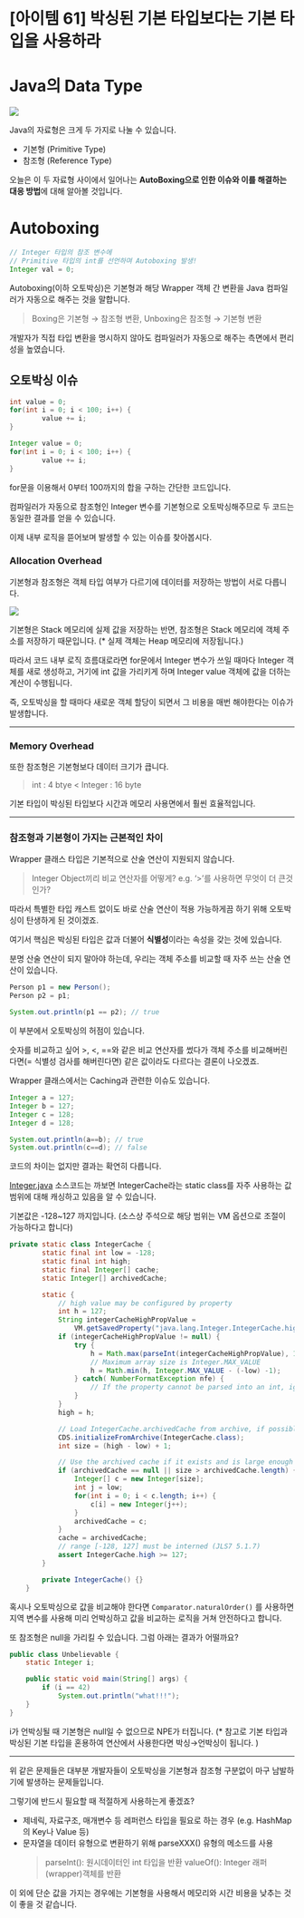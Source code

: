 # [아이템 61] 박싱된 기본 타입보다는 기본 타입을 사용하라

# Java의 Data Type

![](https://velog.velcdn.com/images/jmjmjmz732002/post/584cf656-73b6-4ef2-b33b-f01887453390/image.png)

Java의 자료형은 크게 두 가지로 나눌 수 있습니다.

- 기본형 (Primitive Type)
- 참조형 (Reference Type)

오늘은 이 두 자료형 사이에서 일어나는 **AutoBoxing으로 인한 이슈와 이를 해결하는 대응 방법**에 대해 알아볼 것입니다.

# Autoboxing

```java
// Integer 타입의 참조 변수에
// Primitive 타입의 int를 선언하며 Autoboxing 발생!
Integer val = 0;
```

Autoboxing(이하 오토박싱)은 기본형과 해당 Wrapper 객체 간 변환을 Java 컴파일러가 자동으로 해주는 것을 말합니다.

> Boxing은 기본형 → 참조형 변환, Unboxing은 참조형 → 기본형 변환

개발자가 직접 타입 변환을 명시하지 않아도 컴파일러가 자동으로 해주는 측면에서 편리성을 높였습니다.

## 오토박싱 이슈

```java
int value = 0;
for(int i = 0; i < 100; i++) {
		value += i;
}

Integer value = 0;
for(int i = 0; i < 100; i++) {
		value += i;
}
```

for문을 이용해서 0부터 100까지의 합을 구하는 간단한 코드입니다.

컴파일러가 자동으로 참조형인 Integer 변수를 기본형으로 오토박싱해주므로 두 코드는 동일한 결과를 얻을 수 있습니다.

이제 내부 로직을 뜯어보며 발생할 수 있는 이슈를 찾아봅시다.

### Allocation Overhead

기본형과 참조형은 객체 타입 여부가 다르기에 데이터를 저장하는 방법이 서로 다릅니다.

![](https://velog.velcdn.com/images/jmjmjmz732002/post/695b0730-713e-462b-9be5-e7ee7e51a737/image.png)

기본형은 Stack 메모리에 실제 값을 저장하는 반면, 참조형은 Stack 메모리에 객체 주소를 저장하기 때문입니다. (\* 실제 객체는 Heap 메모리에 저장됩니다.)

따라서 코드 내부 로직 흐름대로라면 for문에서 Integer 변수가 쓰일 때마다 Integer 객체를 새로 생성하고, 거기에 int 값을 가리키게 하며 Integer value 객체에 값을 더하는 계산이 수행됩니다.

즉, 오토박싱을 할 때마다 새로운 객체 할당이 되면서 그 비용을 매번 해야한다는 이슈가 발생합니다.

---

### Memory Overhead

또한 참조형은 기본형보다 데이터 크기가 큽니다.

> int : 4 btye < Integer : 16 byte

기본 타입이 박싱된 타입보다 시간과 메모리 사용면에서 훨씬 효율적입니다.

---

### 참조형과 기본형이 가지는 근본적인 차이

Wrapper 클래스 타입은 기본적으로 산술 연산이 지원되지 않습니다.

> Integer Object끼리 비교 연산자를 어떻게?
> e.g. ‘>’를 사용하면 무엇이 더 큰것인가?

따라서 특별한 타입 캐스트 없이도 바로 산술 연산이 적용 가능하게끔 하기 위해 오토박싱이 탄생하게 된 것이겠죠.

여기서 핵심은 박싱된 타입은 값과 더불어 **식별성**이라는 속성을 갖는 것에 있습니다.

분명 산술 연산이 되지 말아야 하는데, 우리는 객체 주소를 비교할 때 자주 쓰는 산술 연산이 있습니다.

```java
Person p1 = new Person();
Person p2 = p1;

System.out.println(p1 == p2); // true
```

이 부분에서 오토박싱의 허점이 있습니다.

숫자를 비교하고 싶어 >, <, ==와 같은 비교 연산자를 썼다가 객체 주소를 비교해버린다면(= 식별성 검사를 해버린다면) 같은 값이라도 다르다는 결론이 나오겠죠.

Wrapper 클래스에서는 Caching과 관련한 이슈도 있습니다.

```java
Integer a = 127;
Integer b = 127;
Integer c = 128;
Integer d = 128;

System.out.println(a==b); // true
System.out.println(c==d); // false
```

코드의 차이는 없지만 결과는 확연히 다릅니다.

[Integer.java](http://Integer.java) 소스코드는 까보면 IntegerCache라는 static class를 자주 사용하는 값 범위에 대해 캐싱하고 있음을 알 수 있습니다.

기본값은 -128~127 까지입니다. (소스상 주석으로 해당 범위는 VM 옵션으로 조절이 가능하다고 합니다)

```java
private static class IntegerCache {
        static final int low = -128;
        static final int high;
        static final Integer[] cache;
        static Integer[] archivedCache;

        static {
            // high value may be configured by property
            int h = 127;
            String integerCacheHighPropValue =
                VM.getSavedProperty("java.lang.Integer.IntegerCache.high");
            if (integerCacheHighPropValue != null) {
                try {
                    h = Math.max(parseInt(integerCacheHighPropValue), 127);
                    // Maximum array size is Integer.MAX_VALUE
                    h = Math.min(h, Integer.MAX_VALUE - (-low) -1);
                } catch( NumberFormatException nfe) {
                    // If the property cannot be parsed into an int, ignore it.
                }
            }
            high = h;

            // Load IntegerCache.archivedCache from archive, if possible
            CDS.initializeFromArchive(IntegerCache.class);
            int size = (high - low) + 1;

            // Use the archived cache if it exists and is large enough
            if (archivedCache == null || size > archivedCache.length) {
                Integer[] c = new Integer[size];
                int j = low;
                for(int i = 0; i < c.length; i++) {
                    c[i] = new Integer(j++);
                }
                archivedCache = c;
            }
            cache = archivedCache;
            // range [-128, 127] must be interned (JLS7 5.1.7)
            assert IntegerCache.high >= 127;
        }

        private IntegerCache() {}
    }
```

혹시나 오토박싱으로 값을 비교해야 한다면 `Comparator.naturalOrder()` 를 사용하면 지역 변수를 사용해 미리 언박싱하고 값을 비교하는 로직을 거쳐 안전하다고 합니다.

또 참조형은 null을 가리킬 수 있습니다. 그럼 아래는 결과가 어떨까요?

```java
public class Unbelievable {
    static Integer i;

    public static void main(String[] args) {
        if (i == 42)
            System.out.println("what!!!");
    }
}
```

i가 언박싱될 때 기본형은 null일 수 없으므로 NPE가 터집니다.
(\* 참고로 기본 타입과 박싱된 기본 타입을 혼용하여 연산에서 사용한다면 박싱→언박싱이 됩니다. )

---

위 같은 문제들은 대부분 개발자들이 오토박싱을 기본형과 참조형 구분없이 마구 남발하기에 발생하는 문제들입니다.

그렇기에 반드시 필요할 때 적절하게 사용하는게 좋겠죠?

- 제네릭, 자료구조, 매개변수 등 레퍼런스 타입을 필요로 하는 경우 (e.g. HashMap의 Key나 Value 등)
- 문자열을 데이터 유형으로 변환하기 위해 parseXXX() 유형의 메소드를 사용
  > parseInt(): 원시데이터인 int 타입을 반환
  > valueOf(): Integer 래퍼(wrapper)객체를 반환

이 외에 단순 값을 가지는 경우에는 기본형을 사용해서 메모리와 시간 비용을 낮추는 것이 좋을 것 같습니다.
